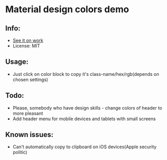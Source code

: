 # Material design colors demo

## Info:

* [See it on work](https://material-design-colors.github.io)
* License: MIT

## Usage:

* Just click on color block to copy it's class-name/hex/rgb(depends on chosen settings)

## Todo:

* Please, somebody who have design skills - change colors of header to more pleasant
* Add header menu for mobile devices and tablets with small screens

## Known issues:

* Can't automatically copy to clipboard on iOS devices(Apple security politic) 
